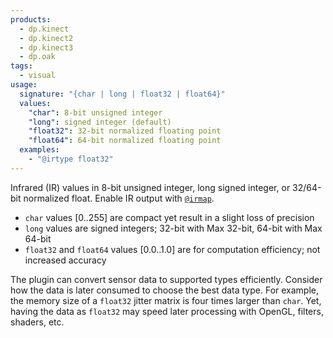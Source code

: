 ```yaml
---
products:
  - dp.kinect
  - dp.kinect2
  - dp.kinect3
  - dp.oak
tags:
  - visual
usage:
  signature: "{char | long | float32 | float64}"
  values:
    "char": 8-bit unsigned integer
    "long": signed integer (default)
    "float32": 32-bit normalized floating point
    "float64": 64-bit normalized floating point
  examples:
    - "@irtype float32"
---
```


Infrared (IR) values in 8-bit unsigned integer, long signed integer, or
32/64-bit normalized float. Enable IR output with [`@irmap`](irmap.md).

* `char` values [0..255] are compact yet result in a slight loss of precision
* `long` values are signed integers; 32-bit with Max 32-bit, 64-bit with Max 64-bit
* `float32` and `float64` values [0.0..1.0] are for computation efficiency;
  not increased accuracy

The plugin can convert sensor data to supported types efficiently.
Consider how the data is later consumed to choose the best data type. For example,
the memory size of a `float32` jitter matrix is four times larger than `char`. Yet,
having the data as `float32` may speed later processing with OpenGL, filters, shaders, etc.
